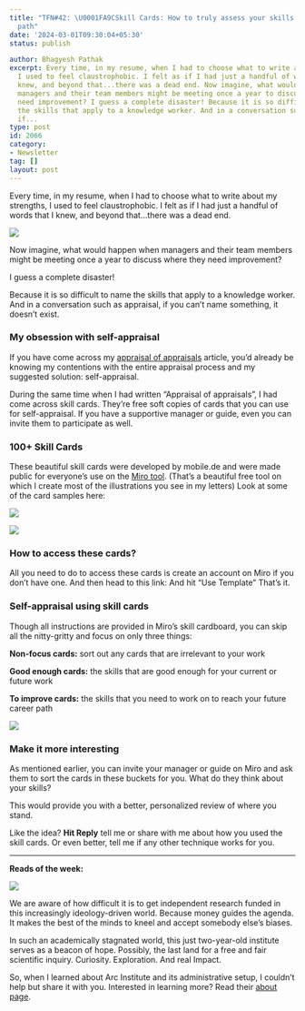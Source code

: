 ```yaml
---
title: "TFN#42: \U0001FA9CSkill Cards: How to truly assess your skills and plan career
  path"
date: '2024-03-01T09:30:04+05:30'
status: publish

author: Bhagyesh Pathak
excerpt: Every time, in my resume, when I had to choose what to write about my strengths,
  I used to feel claustrophobic. I felt as if I had just a handful of words that I
  knew, and beyond that...there was a dead end. Now imagine, what would happen when
  managers and their team members might be meeting once a year to discuss where they
  need improvement? I guess a complete disaster! Because it is so difficult to name
  the skills that apply to a knowledge worker. And in a conversation such as appraisal,
  if...
type: post
id: 2066
category:
- Newsletter
tag: []
layout: post
---
```


Every time, in my resume, when I had to choose what to write about my strengths, I used to feel claustrophobic. I felt as if I had just a handful of words that I knew, and beyond that…there was a dead end.

![](https://embed.filekitcdn.com/e/tkwVjiL2WnM6sb9P2ZThes/8B297vgNoXBa88GRcy6KEZ)

Now imagine, what would happen when managers and their team members might be meeting once a year to discuss where they need improvement?

I guess a complete disaster!

Because it is so difficult to name the skills that apply to a knowledge worker. And in a conversation such as appraisal, if you can’t name something, it doesn’t exist.

### My obsession with self-appraisal

If you have come across my [appraisal of appraisals](bhagyeshpathak.com/blog/appraisal-of-appraisals) article, you’d already be knowing my contentions with the entire appraisal process and my suggested solution: self-appraisal.

During the same time when I had written “Appraisal of appraisals”, I had come across skill cards. They’re free soft copies of cards that you can use for self-appraisal. If you have a supportive manager or guide, even you can invite them to participate as well.

### 100+ Skill Cards

These beautiful skill cards were developed by mobile.de and were made public for everyone’s use on the [Miro tool](https://miro.com/). (That’s a beautiful free tool on which I create most of the illustrations you see in my letters) Look at some of the card samples here:

![](https://embed.filekitcdn.com/e/tkwVjiL2WnM6sb9P2ZThes/qgbSuZjDenB2iJXsSKsCPF)

![](https://embed.filekitcdn.com/e/tkwVjiL2WnM6sb9P2ZThes/pNpd8UKtfCjp3cPjQgUFvB)

### How to access these cards?

All you need to do to access these cards is create an account on Miro if you don’t have one. And then head to this link:  And hit “Use Template” That’s it.

### Self-appraisal using skill cards

Though all instructions are provided in Miro’s skill cardboard, you can skip all the nitty-gritty and focus on only three things:

**Non-focus cards:** sort out any cards that are irrelevant to your work

**Good enough cards:** the skills that are good enough for your current or future work

**To improve cards:** the skills that you need to work on to reach your future career path

![](https://embed.filekitcdn.com/e/tkwVjiL2WnM6sb9P2ZThes/v2nnqvMMyBE4SJ5pyRTsJG)

### Make it more interesting

As mentioned earlier, you can invite your manager or guide on Miro and ask them to sort the cards in these buckets for you. What do they think about your skills?

This would provide you with a better, personalized review of where you stand.

Like the idea? **Hit Reply** tell me or share with me about how you used the skill cards. Or even better, tell me if any other technique works for you.

---

**Reads of the week:**

[![](https://embed.filekitcdn.com/e/tkwVjiL2WnM6sb9P2ZThes/2Hu9hRoTcUZ4kBioY2kMhg)](https://arcinstitute.org/)

We are aware of how difficult it is to get independent research funded in this increasingly ideology-driven world. Because money guides the agenda. It makes the best of the minds to kneel and accept somebody else’s biases.

In such an academically stagnated world, this just two-year-old institute serves as a beacon of hope. Possibly, the last land for a free and fair scientific inquiry. Curiosity. Exploration. And real Impact.

So, when I learned about Arc Institute and its administrative setup, I couldn’t help but share it with you. Interested in learning more? Read their [about page](https://arcinstitute.org/about).